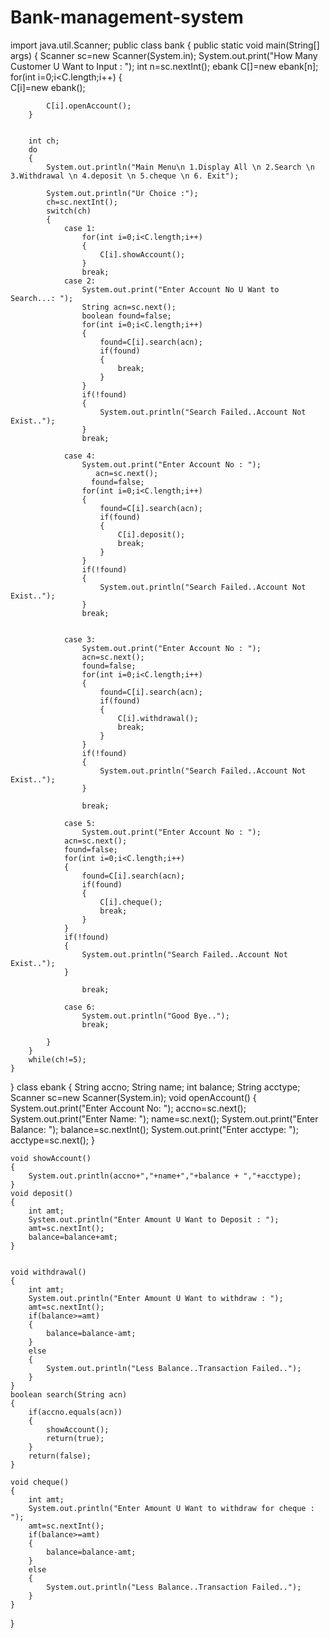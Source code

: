 # Bank-management-system
import java.util.Scanner;
public class bank
{
	public static void main(String[] args) {
		Scanner sc=new Scanner(System.in);
		System.out.print("How Many Customer U Want to Input : ");
		int n=sc.nextInt();
		ebank  C[]=new ebank[n];
		for(int i=0;i<C.length;i++)
		{   
			C[i]=new ebank();
			
			C[i].openAccount();
		}
		
		
		int ch;
		do
		{
			System.out.println("Main Menu\n 1.Display All \n 2.Search \n 3.Withdrawal \n 4.deposit \n 5.cheque \n 6. Exit");
			
			System.out.println("Ur Choice :");
			ch=sc.nextInt();
			switch(ch)
			{ 
				case 1:
					for(int i=0;i<C.length;i++)
					{
						C[i].showAccount();
					}
					break;
				case 2:
					System.out.print("Enter Account No U Want to Search...: ");
					String acn=sc.next();
					boolean found=false;
					for(int i=0;i<C.length;i++)
					{  
						found=C[i].search(acn);
						if(found)
						{
							break;
						}
					}
					if(!found)
					{
						System.out.println("Search Failed..Account Not Exist..");
					}
					break;

				case 4:
					System.out.print("Enter Account No : ");
			           acn=sc.next();
                 	  found=false;
					for(int i=0;i<C.length;i++)
					{  
						found=C[i].search(acn);
						if(found)
						{
							C[i].deposit();
							break;
						}
					}
					if(!found)
					{
						System.out.println("Search Failed..Account Not Exist..");
					}
					break;
				

				case 3:
					System.out.print("Enter Account No : ");
					acn=sc.next();
					found=false;
					for(int i=0;i<C.length;i++)
					{  
						found=C[i].search(acn);
						if(found)
						{
							C[i].withdrawal();
							break;
						}
					}
					if(!found)
					{
						System.out.println("Search Failed..Account Not Exist..");
					}
					
					break;

				case 5:
					System.out.print("Enter Account No : ");
				acn=sc.next();
				found=false;
				for(int i=0;i<C.length;i++)
				{  
					found=C[i].search(acn);
					if(found)
					{
						C[i].cheque();
						break;
					}
				}
				if(!found)
				{
					System.out.println("Search Failed..Account Not Exist..");
				}
					
					break;

				case 6:
					System.out.println("Good Bye..");
					break;
					
			}
		}
		while(ch!=5);
	}
}
class ebank
{
	String accno;
	String name;
	int  balance;
	String acctype;
	Scanner sc=new Scanner(System.in);
	void openAccount()
	{ 
		System.out.print("Enter Account No: ");
		accno=sc.next();
		System.out.print("Enter Name: ");
		name=sc.next();
		System.out.print("Enter Balance: ");
		balance=sc.nextInt();
		System.out.print("Enter acctype: ");
		acctype=sc.next();
	}

	void showAccount()
	{ 
		System.out.println(accno+","+name+","+balance + ","+acctype);
	}
	void deposit()
	{
		int amt;
		System.out.println("Enter Amount U Want to Deposit : ");
		amt=sc.nextInt();
		balance=balance+amt;
	}

	
	void withdrawal()
	{
		int amt;
		System.out.println("Enter Amount U Want to withdraw : ");
		amt=sc.nextInt();
		if(balance>=amt)
		{ 
			balance=balance-amt;
		}
		else
		{
			System.out.println("Less Balance..Transaction Failed..");
		}
	}
	boolean search(String acn)
	{ 
		if(accno.equals(acn))
		{ 
			showAccount();
			return(true);
		}
		return(false);
	}
	
	void cheque()
	{
		int amt;
		System.out.println("Enter Amount U Want to withdraw for cheque : ");
		amt=sc.nextInt();
		if(balance>=amt)
		{ 
			balance=balance-amt;
		}
		else
		{
			System.out.println("Less Balance..Transaction Failed..");
		}
	}
}
